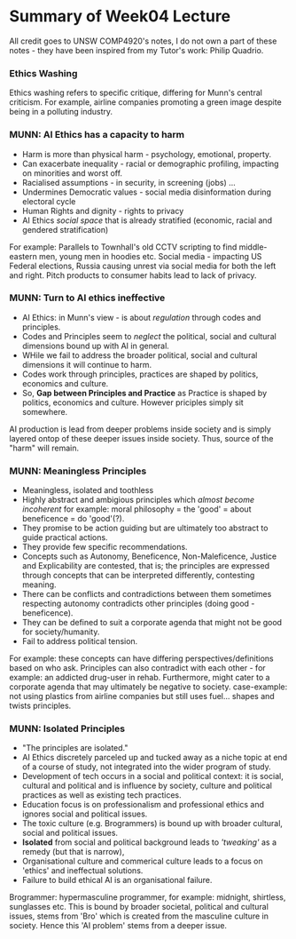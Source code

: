 # Summary of Week04 Lecture

All credit goes to UNSW COMP4920's notes, I do not own a part of these notes - they have been inspired from my Tutor's work: Philip Quadrio.

### Ethics Washing

Ethics washing refers to specific critique, differing for Munn's central criticism.
For example, airline companies promoting a green image despite being in a polluting industry.

### MUNN: AI Ethics has a capacity to harm

- Harm is more than physical harm - psychology, emotional, property.
- Can exacerbate inequality - racial or demographic profiling, impacting on minorities and worst off.
- Racialised assumptions - in security, in screening (jobs) ...
- Undermines Democratic values - social media disinformation during electoral cycle
- Human Rights and dignity - rights to privacy
- AI Ethics _social space_ that is already stratified (economic, racial and gendered stratification)

For example: Parallels to Townhall's old CCTV scripting to find middle-eastern men, young men in hoodies etc.
Social media - impacting US Federal elections, Russia causing unrest via social media for both the left and right.
Pitch products to consumer habits lead to lack of privacy.

### MUNN: Turn to AI ethics ineffective

- AI Ethics: in Munn's view - is about _regulation_ through codes and principles.
- Codes and Principles seem to _neglect_ the political, social and cultural dimensions bound up with AI in general.
- WHile we fail to address the broader political, social and cultural dimensions it will continue to harm.
- Codes work through principles, practices are shaped by politics, economics and culture.
- So, **Gap between Principles and Practice** as Practice is shaped by politics, economics and culture. However
  priciples simply sit somewhere.

AI production is lead from deeper problems inside society and is simply layered ontop of these deeper issues inside society.
Thus, source of the "harm" will remain.

### MUNN: Meaningless Principles

- Meaningless, isolated and toothless
- Highly abstract and ambigious principles which _almost become incoherent_ for example: moral philosophy = the 'good' = about beneficence = do 'good'(?).
- They promise to be action guiding but are ultimately too abstract to guide practical actions.
- They provide few specific recommendations.
- Concepts such as Autonomy, Beneficence, Non-Maleficence, Justice and Explicability are contested, that is; the principles are expressed
  through concepts that can be interpreted differently, contesting meaning.
- There can be conflicts and contradictions between them sometimes respecting autonomy contradicts other principles (doing good - beneficence).
- They can be defined to suit a corporate agenda that might not be good for society/humanity.
- Fail to address political tension.

For example: these concepts can have differing perspectives/definitions based on who ask. Principles can also contradict with each other - for example:
an addicted drug-user in rehab. Furthermore, might cater to a corporate agenda that may ultimately be negative to society.
case-example: not using plastics from airline companies but still uses fuel... shapes and twists principles.

### MUNN: Isolated Principles

- "The principles are isolated."
- AI Ethics discretely parceled up and tucked away as a niche topic at end of a course of study, not integrated into the wider program of study.
- Development of tech occurs in a social and political context: it is social, cultural and political and is influence by society, culture and political
  practices as well as existing tech practices.
- Education focus is on professionalism and professional ethics and ignores social and political issues.
- The toxic culture (e.g. Brogrammers) is bound up with broader cultural, social and political issues.
- **Isolated** from social and political background leads to _'tweaking'_ as a remedy (but that is narrow),
- Organisational culture and commerical culture leads to a focus on 'ethics' and ineffectual solutions.
- Failure to build ethical AI is an organisational failure.

Brogrammer: hypermasculine programmer, for example: midnight, shirtless, sunglasses etc.
This is bound by broader societal, political and cultural issues, stems from 'Bro' which is created from the masculine culture in society.
Hence this 'AI problem' stems from a deeper issue.
